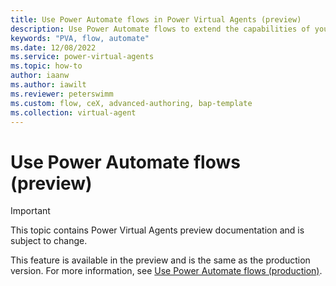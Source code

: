 ```yaml
---
title: Use Power Automate flows in Power Virtual Agents (preview)
description: Use Power Automate flows to extend the capabilities of your bots in the Power Virtual Agents preview.
keywords: "PVA, flow, automate"
ms.date: 12/08/2022
ms.service: power-virtual-agents
ms.topic: how-to
author: iaanw
ms.author: iawilt
ms.reviewer: peterswimm
ms.custom: flow, ceX, advanced-authoring, bap-template
ms.collection: virtual-agent
---
```


# Use Power Automate flows (preview)

> [!IMPORTANT]
> This topic contains Power Virtual Agents preview documentation and is subject to change.

This feature is available in the preview and is the same as the production version. For more information, see [Use Power Automate flows (production)](../advanced-flow.md).
